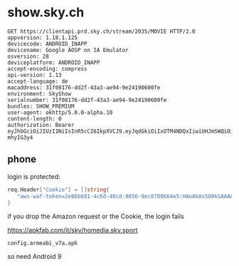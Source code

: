 # show.sky.ch

~~~
GET https://clientapi.prd.sky.ch/stream/2035/MOVIE HTTP/2.0
appversion: 1.18.1.125
devicecode: ANDROID_INAPP
devicename: Google AOSP on IA Emulator
osversion: 28
deviceplatform: ANDROID_INAPP
accept-encoding: compress
api-version: 1.13
accept-language: de
macaddress: 31f08176-dd2f-43a3-ae94-9e24190600fe
environment: SkyShow
serialnumber: 31f08176-dd2f-43a3-ae94-9e24190600fe
bundles: SHOW_PREMIUM
user-agent: okhttp/5.0.0-alpha.10
content-length: 0
authorization: Bearer eyJhbGciOiJIUzI1NiIsInR5cCI6IkpXVCJ9.eyJqdGkiOiIxOTM4NDQxIiwiUHJmSWQiOiIyMTE5ODA5IiwiUm9sZXMiOiIiLCJCdW5kbGVzIjoie1wiU2t5U2hvd1wiOlwiU0hPV19QUkVNSVVNXCIsXCJTa3lTcG9ydFwiOlwiXCJ9IiwiZXhwIjoxNzM3OTQ1NjU5LCJpc3MiOiJodHRwczovL3d3dy5za3kuY2giLCJhdWQiOiJTa3kgVXNlcnMifQ.7MMfzGZw4HIqpNOloFsVi4LSNSWYNjTJRT-mhyIG3y4
~~~

## phone

login is protected:

~~~go
req.Header["Cookie"] = []string{
   "aws-waf-token=2e86b681-4c6d-40cd-9856-9ec0780664e5:HAoAkAsSO8kGAAAA:wWotxIx/qIxwEPx20cZJqorgSm4bt5YuAhntIxvP7HAXyKYgrnJD39XjU8Vlcwcb88umfrKppm+luczkW5DnyMk7l+eU7KbxOIi76foo8gRgpdS9e18/BwJVciM=",
}
~~~

if you drop the Amazon request or the Cookie, the login fails

https://apkfab.com/it/sky/homedia.sky.sport

~~~
config.armeabi_v7a.apk
~~~

so need Android 9

